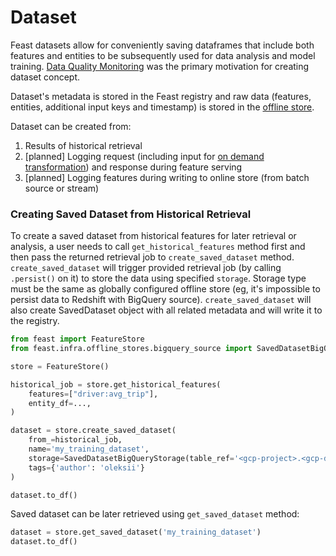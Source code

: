# Dataset

Feast datasets allow for conveniently saving dataframes that include both features and entities to be subsequently used for data analysis and model training.
[Data Quality Monitoring](https://docs.google.com/document/d/110F72d4NTv80p35wDSONxhhPBqWRwbZXG4f9mNEMd98) was the primary motivation for creating dataset concept.

Dataset's metadata is stored in the Feast registry and raw data (features, entities, additional input keys and timestamp) is stored in the [offline store](../architecture-and-components/offline-store.md).

Dataset can be created from:
1. Results of historical retrieval
2. [planned] Logging request (including input for [on demand transformation](../../reference/alpha-on-demand-feature-view.md)) and response during feature serving
3. [planned] Logging features during writing to online store (from batch source or stream)


### Creating Saved Dataset from Historical Retrieval

To create a saved dataset from historical features for later retrieval or analysis, a user needs to call `get_historical_features` method first and then pass the returned retrieval job to `create_saved_dataset` method.
`create_saved_dataset` will trigger provided retrieval job (by calling `.persist()` on it) to store the data using specified `storage`.
Storage type must be the same as globally configured offline store (eg, it's impossible to persist data to Redshift with BigQuery source).
`create_saved_dataset` will also create SavedDataset object with all related metadata and will write it to the registry.

```python
from feast import FeatureStore
from feast.infra.offline_stores.bigquery_source import SavedDatasetBigQueryStorage

store = FeatureStore()

historical_job = store.get_historical_features(
    features=["driver:avg_trip"],
    entity_df=...,
)

dataset = store.create_saved_dataset(
    from_=historical_job,
    name='my_training_dataset',
    storage=SavedDatasetBigQueryStorage(table_ref='<gcp-project>.<gcp-dataset>.my_training_dataset'),
    tags={'author': 'oleksii'}
)

dataset.to_df()
```

Saved dataset can be later retrieved using `get_saved_dataset` method:
```python
dataset = store.get_saved_dataset('my_training_dataset')
dataset.to_df()
```